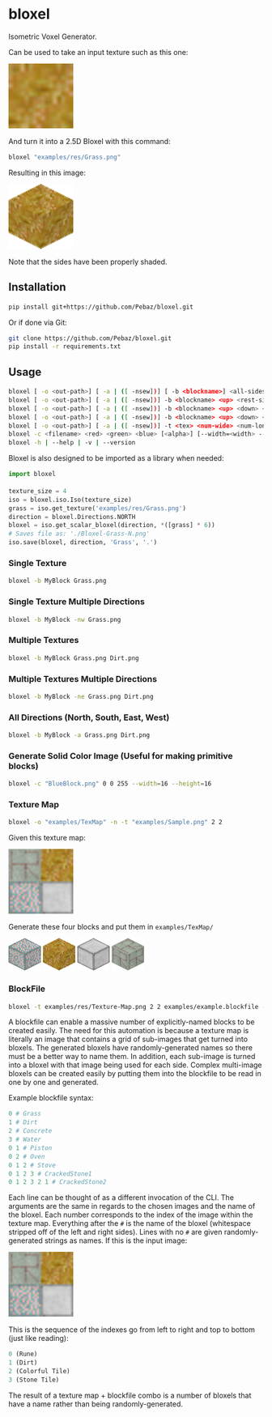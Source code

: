 # bloxel
Isometric Voxel Generator.

Can be used to take an input texture such as this one:

<img src="examples/res/Grass.png" width=128>



And turn it into a 2.5D Bloxel with this command:

```sh
bloxel "examples/res/Grass.png"
```

Resulting in this image:

<img src="examples/single-out/Bloxel-Grass-N.png" width=128>

Note that the sides have been properly shaded.

## Installation

```sh
pip install git+https://github.com/Pebaz/bloxel.git
```

Or if done via Git:

```sh
git clone https://github.com/Pebaz/bloxel.git
pip install -r requirements.txt
```

## Usage

```sh
bloxel [ -o <out-path>] [ -a | ([ -nsew])] [ -b <blockname>] <all-sides>
bloxel [ -o <out-path>] [ -a | ([ -nsew])] -b <blockname> <up> <rest-sides>
bloxel [ -o <out-path>] [ -a | ([ -nsew])] -b <blockname> <up> <down> <rest-sides>
bloxel [ -o <out-path>] [ -a | ([ -nsew])] -b <blockname> <up> <down> <left> <right> <front> <back>
bloxel [ -o <out-path>] [ -a | ([ -nsew])] -t <tex> <num-wide> <num-long> [<block-file>]
bloxel -c <filename> <red> <green> <blue> [<alpha>] [--width=<width> --height=<height>]
bloxel -h | --help | -v | --version
```

Bloxel is also designed to be imported as a library when needed:

```python
import bloxel

texture_size = 4
iso = bloxel.iso.Iso(texture_size)
grass = iso.get_texture('examples/res/Grass.png')
direction = bloxel.Directions.NORTH
bloxel = iso.get_scalar_bloxel(direction, *([grass] * 6))
# Saves file as: './Bloxel-Grass-N.png'
iso.save(bloxel, direction, 'Grass', '.')
```



### Single Texture

```sh
bloxel -b MyBlock Grass.png
```

### Single Texture Multiple Directions

```sh
bloxel -b MyBlock -nw Grass.png
```

### Multiple Textures

```sh
bloxel -b MyBlock Grass.png Dirt.png
```

### Multiple Textures Multiple Directions

```sh
bloxel -b MyBlock -ne Grass.png Dirt.png
```

### All Directions (North, South, East, West)

```sh
bloxel -b MyBlock -a Grass.png Dirt.png
```

### Generate Solid Color Image (Useful for making primitive blocks)

```sh
bloxel -c "BlueBlock.png" 0 0 255 --width=16 --height=16
```

### Texture Map

```sh
bloxel -o "examples/TexMap" -n -t "examples/Sample.png" 2 2
```

Given this texture map:

<img src="examples/Sample.png" width=128 />

Generate these four blocks and put them in `examples/TexMap/`

<img src="examples/TexMap/Bloxel-pdeoM6SD-N.png" width=64 />

<img src="examples/TexMap/Bloxel-qVFrb79W-N.png" width=64 />

<img src="examples/TexMap/Bloxel-rRhkjUB4-N.png" width=64 />

<img src="examples/TexMap/Bloxel-RzZDMSZM-N.png" width=64 />

### BlockFile

```sh
bloxel -t examples/res/Texture-Map.png 2 2 examples/example.blockfile -o examples/blockfile-out
```

A blockfile can enable a massive number of explicitly-named blocks to be created easily.  The need for this automation is because a texture map is literally an image that contains a grid of sub-images that get turned into bloxels. The generated bloxels have randomly-generated names so there must be a better way to name them. In addition, each sub-image is turned into a bloxel with that image being used for each side. Complex multi-image bloxels can be created easily by putting them into the blockfile to be read in one by one and generated.

Example blockfile syntax:

```python
0 # Grass
1 # Dirt
2 # Concrete
3 # Water
0 1 # Piston
0 2 # Oven
0 1 2 # Stove
0 1 2 3 # CrackedStone1
0 1 2 3 2 1 # CrackedStone2
```

Each line can be thought of as a different invocation of the CLI. The arguments are the same in regards to the chosen images and the name of the bloxel. Each number corresponds to the index of the image within the texture map. Everything after the `#` is the name of the bloxel (whitespace stripped off of the left and right sides). Lines with no `#` are given randomly-generated strings as names. If this is the input image:

<img src="examples/Sample.png" width=128 />

This is the sequence of the indexes go from left to right and top to bottom (just like reading):

```python
0 (Rune)
1 (Dirt)
2 (Colorful Tile)
3 (Stone Tile)
```

The result of a texture map + blockfile combo is a number of bloxels that have a name rather than being randomly-generated.